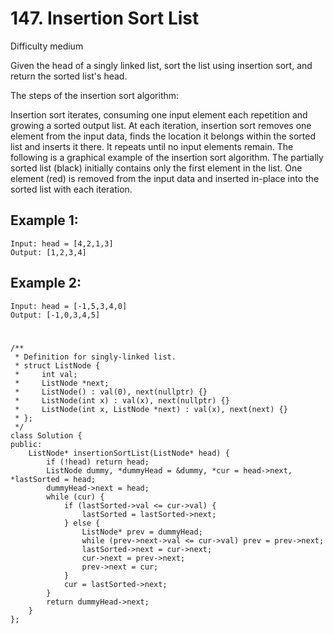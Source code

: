 # 147. Insertion Sort List
Difficulty medium

Given the head of a singly linked list, sort the list using insertion sort, and return the sorted list's head.

The steps of the insertion sort algorithm:

Insertion sort iterates, consuming one input element each repetition and growing a sorted output list.
At each iteration, insertion sort removes one element from the input data, finds the location it belongs within the sorted list and inserts it there.
It repeats until no input elements remain.
The following is a graphical example of the insertion sort algorithm. The partially sorted list (black) initially contains only the first element in the list. One element (red) is removed from the input data and inserted in-place into the sorted list with each iteration.


## Example 1:
```
Input: head = [4,2,1,3]
Output: [1,2,3,4]
```


## Example 2:
```
Input: head = [-1,5,3,4,0]
Output: [-1,0,3,4,5]
```

#
```
/**
 * Definition for singly-linked list.
 * struct ListNode {
 *     int val;
 *     ListNode *next;
 *     ListNode() : val(0), next(nullptr) {}
 *     ListNode(int x) : val(x), next(nullptr) {}
 *     ListNode(int x, ListNode *next) : val(x), next(next) {}
 * };
 */
class Solution {
public:
    ListNode* insertionSortList(ListNode* head) {
        if (!head) return head;
        ListNode dummy, *dummyHead = &dummy, *cur = head->next, *lastSorted = head;
        dummyHead->next = head;
        while (cur) {
            if (lastSorted->val <= cur->val) {
                lastSorted = lastSorted->next;
            } else {
                ListNode* prev = dummyHead;
                while (prev->next->val <= cur->val) prev = prev->next;
                lastSorted->next = cur->next;
                cur->next = prev->next;
                prev->next = cur;
            }
            cur = lastSorted->next;
        }
        return dummyHead->next;
    }
};
```